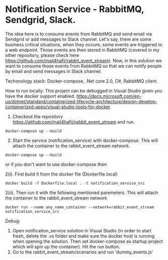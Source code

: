# Notification Service - RabbitMQ, Sendgrid, Slack.
The idea here is to consume events from RabbitMQ and send email via Sendgrid or add messages to Slack channel. Let's say, there are some business critical situations, when they occure, some events are triggered to a web endpoint. Those events are then stored in RabbitMQ (covered in my other repository, please check here https://github.com/mail4hafij/rabbit_event_stream). Now, in this solution we want to consume those events from RabbitMQ so that we can notify people by email and send messages in Slack channel. 

Techonology stack: Docker-compose, .Net core 2.0, C#, RabbitMQ client.

How to run locally:
This project can be debugged in Visual Studio given you have the docker support enabled. 
https://docs.microsoft.com/en-us/dotnet/standard/containerized-lifecycle-architecture/design-develop-containerized-apps/visual-studio-tools-for-docker

1. Checkout the repository https://github.com/mail4hafij/rabbit_event_stream and run.
  
  ``` docker-compose up --build ```

2. Start the service (notification_service) with docker-compose. This will attach the container to the rabbit_event_stream network. 

  ``` docker-compose up --build ```   

or if you don't want to use docker-compose then  

  2(i). First build it from the docker file (Dockerfile.local)
  
  ``` docker build -f Dockerfile.local . -t notification_service_src ```  

  2(ii). Then run it with the following mentioned paremeters. This will attach the container to the rabbit_event_stream network
  
  ``` docker run --name any_name_container --network=rabbit_event_stream notification_service_src ``` 

Debug:
1. Open notification_service solution in Visual Studio (in order to start fresh, delete the .vs folder and make sure the docker host is running when opening the solution. Then set docker-compose as startup project which will spin up the container). Hit the run button.
2. Go to the rabbit_event_stream/scenarios and run 'dummy_events.js'
